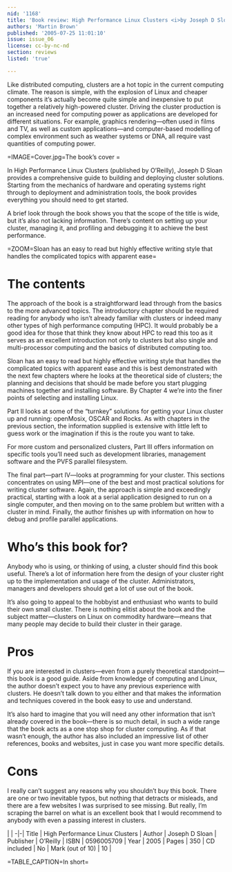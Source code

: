 ```yaml
---
nid: '1168'
title: 'Book review: High Performance Linux Clusters <i>by Joseph D Sloan</i>'
authors: 'Martin Brown'
published: '2005-07-25 11:01:10'
issue: issue_06
license: cc-by-nc-nd
section: reviews
listed: 'true'

---
```

Like distributed computing, clusters are a hot topic in the current computing climate. The reason is simple, with the explosion of Linux and cheaper components it’s actually become quite simple and inexpensive to put together a relatively high-powered cluster. Driving the cluster production is an increased need for computing power as applications are developed for different situations. For example, graphics rendering—often used in films and TV, as well as custom applications—and computer-based modelling of complex environment such as weather systems or DNA, all require vast quantities of computing power. 


=IMAGE=Cover.jpg=The book’s cover =

In High Performance Linux Clusters (published by O’Reilly), Joseph D Sloan provides a comprehensive guide to building and deploying cluster solutions. Starting from the mechanics of hardware and operating systems right through to deployment and administration tools, the book provides everything you should need to get started. 

A brief look through the book shows you that the scope of the title is wide, but it’s also not lacking information. There’s content on setting up your cluster, managing it, and profiling and debugging it to achieve the best performance.


=ZOOM=Sloan has an easy to read but highly effective writing style that handles the complicated topics with apparent ease=


# The contents

The approach of the book is a straightforward lead through from the basics to the more advanced topics. The introductory chapter should be required reading for anybody who isn’t already familiar with clusters or indeed many other types of high performance computing (HPC). It would probably be a good idea for those that think they know about HPC to read this too as it serves as an excellent introduction not only to clusters but also single and multi-processor computing and the basics of distributed computing too. 

Sloan has an easy to read but highly effective writing style that handles the complicated topics with apparent ease and this is best demonstrated with the next few chapters where he looks at the theoretical side of clusters; the planning and decisions that should be made before you start plugging machines together and installing software. By Chapter 4 we’re into the finer points of selecting and installing Linux.

Part II looks at some of the “turnkey” solutions for getting your Linux cluster up and running: openMosix, OSCAR and Rocks. As with chapters in the previous section, the information supplied is extensive with little left to guess work or the imagination if this is the route you want to take. 

For more custom and personalized clusters, Part III offers information on specific tools you’ll need such as development libraries, management software and the PVFS parallel filesystem. 

The final part—part IV—looks at programming for your cluster. This sections concentrates on using MPI—one of the best and most practical solutions for writing cluster software. Again, the approach is simple and exceedingly practical, starting with a look at a serial application designed to run on a single computer, and then moving on to the same problem but written with a cluster in mind. Finally, the author finishes up with information on how to debug and profile parallel applications. 


# Who’s this book for?

Anybody who is using, or thinking of using, a cluster should find this book useful. There’s a lot of information here from the design of your cluster right up to the implementation and usage of the cluster. Administrators, managers and developers should get a lot of use out of the book. 

It’s also going to appeal to the hobbyist and enthusiast who wants to build their own small cluster. There is nothing elitist about the book and the subject matter—clusters on Linux on commodity hardware—means that many people may decide to build their cluster in their garage. 


# Pros

If you are interested in clusters—even from a purely theoretical standpoint—this book is a good guide. Aside from knowledge of computing and Linux, the author doesn’t expect you to have any previous experience with clusters. He doesn’t talk down to you either and that makes the information and techniques covered in the book easy to use and understand. 

It’s also hard to imagine that you will need any other information that isn’t already covered in the book—there is so much detail, in such a wide range that the book acts as a one stop shop for cluster computing. As if that wasn’t enough, the author has also included an impressive list of other references, books and websites, just in case you want more specific details. 


# Cons

I really can’t suggest any reasons why you shouldn’t buy this book. There are one or two inevitable typos, but nothing that detracts or misleads, and there are a few websites I was surprised to see missing. But really, I’m scraping the barrel on what is an excellent book that I would recommend to anybody with even a passing interest in clusters. 


 | |
-|-|
Title | High Performance Linux Clusters | 
Author | Joseph D Sloan | 
Publisher | O’Reilly | 
ISBN | 0596005709 | 
Year | 2005 | 
Pages | 350 | 
CD included | No | 
Mark (out of 10) | 10 | 

=TABLE_CAPTION=In short=

